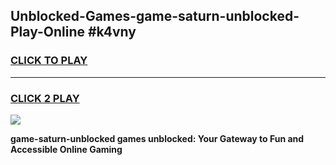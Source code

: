 
## Unblocked-Games-game-saturn-unblocked-Play-Online #k4vny
<h3>
<a href="https://news.freeplayer.one?title=game-saturn-unblocked&ref=3">CLICK TO PLAY</a></h3>
<hr>

<h3>
<a href="https://news.freeplayer.one?title=game-saturn-unblocked&ref=3">CLICK 2 PLAY</a>
  
</h3>

<a href="https://news.freeplayer.one?title=game-saturn-unblocked&ref=3"><img src="https://clearcache.store/games.png"></a>


**game-saturn-unblocked games unblocked: Your Gateway to Fun and Accessible Online Gaming**

